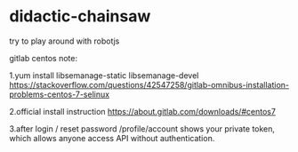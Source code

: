 # didactic-chainsaw
try to play around with robotjs

gitlab centos note:

1.yum install libsemanage-static libsemanage-devel
https://stackoverflow.com/questions/42547258/gitlab-omnibus-installation-problems-centos-7-selinux

2.official install instruction
https://about.gitlab.com/downloads/#centos7

3.after login / reset password
/profile/account shows your private token, which allows anyone access API without authentication.

